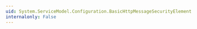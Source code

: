 ```yaml
---
uid: System.ServiceModel.Configuration.BasicHttpMessageSecurityElement.ClientCredentialType
internalonly: False
---
```

